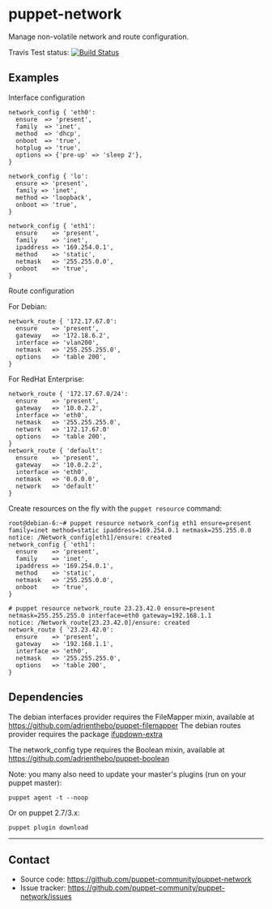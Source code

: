 puppet-network
==============


Manage non-volatile network and route configuration.

Travis Test status: [![Build Status](https://travis-ci.org/puppet-community/puppet-network.png?branch=master)](https://travis-ci.org/puppet-community/puppet-network)

Examples
--------

Interface configuration

    network_config { 'eth0':
      ensure  => 'present',
      family  => 'inet',
      method  => 'dhcp',
      onboot  => 'true',
      hotplug => 'true',
      options => {'pre-up' => 'sleep 2'},
    }

    network_config { 'lo':
      ensure => 'present',
      family => 'inet',
      method => 'loopback',
      onboot => 'true',
    }

    network_config { 'eth1':
      ensure    => 'present',
      family    => 'inet',
      ipaddress => '169.254.0.1',
      method    => 'static',
      netmask   => '255.255.0.0',
      onboot    => 'true',
    }

Route configuration

  For Debian:

    network_route { '172.17.67.0':
      ensure    => 'present',
      gateway   => '172.18.6.2',
      interface => 'vlan200',
      netmask   => '255.255.255.0',
      options   => 'table 200',
    }

  For RedHat Enterprise:

    network_route { '172.17.67.0/24':
      ensure    => 'present',
      gateway   => '10.0.2.2',
      interface => 'eth0',
      netmask   => '255.255.255.0',
      network   => '172.17.67.0'
      options   => 'table 200',
    }
    network_route { 'default':
      ensure    => 'present',
      gateway   => '10.0.2.2',
      interface => 'eth0',
      netmask  	=> '0.0.0.0',
      network   => 'default'
    }
  
Create resources on the fly with the `puppet resource` command:

    root@debian-6:~# puppet resource network_config eth1 ensure=present family=inet method=static ipaddress=169.254.0.1 netmask=255.255.0.0
    notice: /Network_config[eth1]/ensure: created
    network_config { 'eth1':
      ensure    => 'present',
      family    => 'inet',
      ipaddress => '169.254.0.1',
      method    => 'static',
      netmask   => '255.255.0.0',
      onboot    => 'true',
    }

    # puppet resource network_route 23.23.42.0 ensure=present netmask=255.255.255.0 interface=eth0 gateway=192.168.1.1
    notice: /Network_route[23.23.42.0]/ensure: created
    network_route { '23.23.42.0':
      ensure    => 'present',
      gateway   => '192.168.1.1',
      interface => 'eth0',
      netmask   => '255.255.255.0',
      options   => 'table 200',
    }

Dependencies
------------

The debian interfaces provider requires the FileMapper mixin, available at https://github.com/adrienthebo/puppet-filemapper
The debian routes provider requires the package [ifupdown-extra](http://packages.debian.org/search?suite=all&section=all&arch=any&searchon=names&keywords=ifupdown-extra)

The network_config type requires the Boolean mixin, available at https://github.com/adrienthebo/puppet-boolean

Note: you many also need to update your master's plugins (run on your puppet master):

    puppet agent -t --noop

Or on puppet 2.7/3.x:

    puppet plugin download

- - -

Contact
-------

  * Source code: https://github.com/puppet-community/puppet-network
  * Issue tracker: https://github.com/puppet-community/puppet-network/issues
